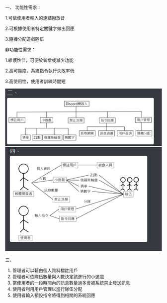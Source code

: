 
一、
功能性需求：

1.可依使用者輸入的連結撥放音

2.可根據使用者特定關鍵字做出回應

3.隨機分配遊戲隊伍

非功能性需求：

1.維護性佳，可便於新增或減少功能

2.高可靠度，系統指令執行失敗率低

3.高使用性，使用者訓練時間短

![image](擷取.png)
![image](ㄐㄐ.png)



三、
1. 管理者可以藉由個人資料標註用戶
2. 管理者可依隊伍數量與人數決定該進行的小遊戲
3. 當使用者的一段時間內的訊息數量過多會被系統禁止發送訊息
4. 使用者利用用戶管理以進行隊伍分配
5. 使用者輸入預設指令將得到相關的系統回應
